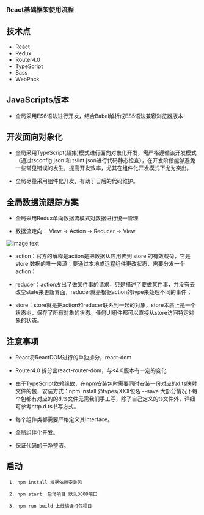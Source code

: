 ### React基础框架使用流程

## 技术点
   - React
   - Redux
   - Router4.0
   - TypeScript
   - Sass
   - WebPack

## JavaScripts版本
   - 全局采用ES6语法进行开发，结合Babel解析成ES5语法兼容浏览器版本

## 开发面向对象化
   - 全局采用TypeScript(超集)模式进行面向对象化开发，需严格遵循该开发模式（通过tsconfig.json 和 tslint.json进行代码静态检查），在开发阶段能够避免一些常见错误的发生，提高开发效率，尤其在组件化开发模式下尤为突出。
   
   - 全局尽量采用组件化开发，有助于日后的代码维护。

## 全局数据流跟踪方案
   - 全局采用Redux单向数据流模式对数据进行统一管理

   - 数据流走向： View -> Action -> Reducer -> View
 

 ![Image text](https://img-blog.csdn.net/20180530214840982)

  - action：官方的解释是action是把数据从应用传到 store 的有效载荷，它是 store 数据的唯一来源；要通过本地或远程组件更改状态，需要分发一个action；

  - reducer：action发出了做某件事的请求，只是描述了要做某件事，并没有去改变state来更新界面，reducer就是根据action的type来处理不同的事件；

  - store：store就是把action和reducer联系到一起的对象，store本质上是一个状态树，保存了所有对象的状态。任何UI组件都可以直接从store访问特定对象的状态。

  ## 注意事项
  - React将ReactDOM进行的单独拆分，react-dom

  - Router4.0 拆分出react-router-dom，与<4.0版本有一定的变化

  - 由于TypeScript依赖缘故，在npm安装包时需要同时安装一份对应的d.ts映射文件的包，安装方式：npm install @types/XXX包名 --save 大部分情况下每个包都有对应的的d.ts文件无需我们手工写，除了自己定义的ts文件外，详细可参考http.d.ts书写方式。

  - 每个组件类都需要严格定义其Interface。
  - 全局组件化开发。

  - 保证代码的干净整洁。


## 启动
```
 1. npm install 根据依赖安装包

 2. npm start  启动项目 默认3000端口

 3. npm run build 上线编译打包项目
```





